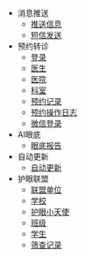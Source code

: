 - 消息推送
    - [推送信息](/消息推送/推送信息对象.md)
    - [短信发送](/消息推送/短信发送记录.md)
- 预约转诊
    - [登录](/预约转诊/登录.md)
    - [医生](/预约转诊/医生.md)
    - [医院](/预约转诊/医院.md)
    - [科室](/预约转诊/科室.md)
    - [预约记录](/预约转诊/预约记录.md)
    - [预约操作日志](/预约转诊/预约操作日志.md)
    - [微信登录](/预约转诊/微信登录.md)
- AI眼底
    - [眼底报告](/AI眼底/眼底报告.md)  
- 自动更新
    - [自动更新](/自动更新/版本信息对象.md)  
- 护眼联盟
    - [联盟单位](/护眼联盟/联盟单位.md) 
    - [学校](/护眼联盟/学校.md)   
    - [护眼小天使](/护眼联盟/护眼小天使.md)       
    - [班级](/护眼联盟/班级.md)
    - [学生](/护眼联盟/学生.md)
    - [筛查记录](/护眼联盟/筛查记录.md)
    